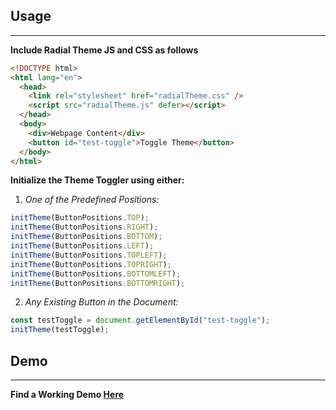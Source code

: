 ## Usage

---

**Include Radial Theme JS and CSS as follows**

```html
<!DOCTYPE html>
<html lang="en">
  <head>
    <link rel="stylesheet" href="radialTheme.css" />
    <script src="radialTheme.js" defer></script>
  </head>
  <body>
    <div>Webpage Content</div>
    <button id="test-toggle">Toggle Theme</button>
  </body>
</html>
```

**Initialize the Theme Toggler using either:**

1. _One of the Predefined Positions:_

```javascript
initTheme(ButtonPositions.TOP);
initTheme(ButtonPositions.RIGHT);
initTheme(ButtonPositions.BOTTOM);
initTheme(ButtonPositions.LEFT);
initTheme(ButtonPositions.TOPLEFT);
initTheme(ButtonPositions.TOPRIGHT);
initTheme(ButtonPositions.BOTTOMLEFT);
initTheme(ButtonPositions.BOTTOMRIGHT);
```

2. _Any Existing Button in the Document:_

```javascript
const testToggle = document.getElementById("test-toggle");
initTheme(testToggle);
```

## Demo

---

**Find a Working Demo [Here](https://arogueotaku.github.io/CircularThemeToggler)**
